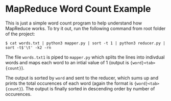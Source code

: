 MapReduce Word Count Example
============================

This is just a simple word count program to help understand how MapReduce works.
To try it out, run the following command from root folder of the project: 

```
$ cat words.txt | python3 mapper.py | sort -t 1 | python3 reducer.py | sort -t$'\t' -k2 -rn
```


The file `words.txt1` is piped to `mapper.py` which splits the lines into indivdual words and maps
each word to an intial value of 1 (output is `{word}<tab>{count}`). 

The output is sorted by `word` and sent to the reducer, which sums up and prints the total occurences of each word (again the format is `{word}<tab>{count}`). The output is finally sorted in descending order by number of occurences.
